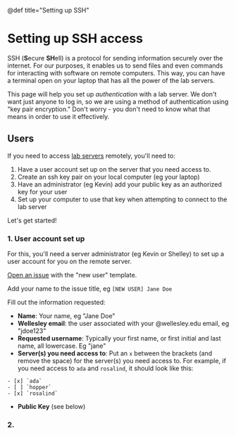 @def title="Setting up SSH"

# Setting up SSH access

SSH (**S**ecure **SH**ell) is a protocol for sending
information securely over the internet.
For our purposes, it enables us to send files
and even commands for interacting with software
on remote computers.
This way, you can have a terminal open on your laptop
that has all the power of the lab servers.

This page will help you set up _authentication_
with a lab server.
We don't want just anyone to log in,
so we are using a method of authentication
using "key pair encryption."
Don't worry - you don't need to know what that means
in order to use it effectively.


## Users

If you need to access [lab servers](/drylab/computers) remotely,
you'll need to:

1. Have a user account set up on the server that you need access to.
2. Create an ssh key pair on your local computer (eg your laptop)
3. Have an administrator (eg Kevin) add your public key as an authorized key for your user
4. Set up your computer to use that key when attempting to connect to the lab server

Let's get started!

### 1. User account set up

For this, you'll need a server administrator (eg Kevin or Shelley)
to set up a user account for you on the remote server.

[Open an issue](https://github.com/Klepac-Ceraj-Lab/klepac-ceraj-lab.github.io/issues/new?assignees=kescobo&labels=admin&template=new-user.md&title=%5BNEW+USER%5D+your-name-here)
with the "new user" template.

Add your name to the issue title, eg `[NEW USER] Jane Doe`

Fill out the information requested:

- **Name**: Your name, eg "Jane Doe"
- **Wellesley email**: the user associated with your @wellesley.edu email, eg "jdoe123"
- **Requested username**: Typically your first name, or first initial and last name, all lowercase. Eg "jane"
- **Server(s) you need access to**: Put an `x` between the brackets (and remove the space) for the server(s)
  you need access to. For example, if you need access to `ada` and `rosalind`, it should look like this:

```
- [x] `ada`
- [ ] `hopper`
- [x] `rosalind`
```

- **Public Key** (see below)

### 2. 